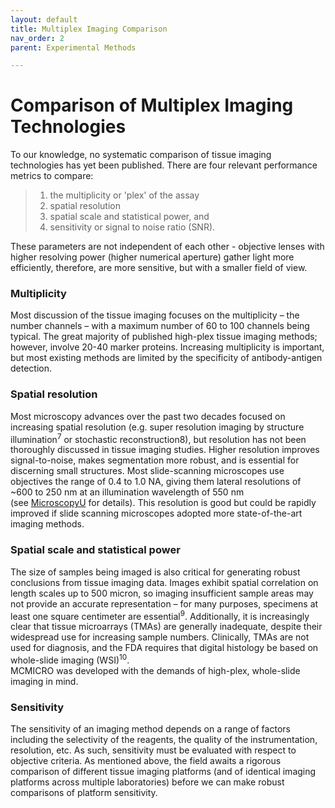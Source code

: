 ```yaml
---
layout: default
title: Multiplex Imaging Comparison
nav_order: 2
parent: Experimental Methods

---
```


# Comparison of Multiplex Imaging Technologies
To our knowledge, no systematic comparison of tissue imaging technologies has yet been published. There are four relevant performance metrics to compare: 
>1. the multiplicity or 'plex' of the assay  
>2. spatial resolution  
>3. spatial scale and statistical power, and   
>4. sensitivity or signal to noise ratio (SNR).

These parameters are not independent of each other - objective lenses with higher resolving power (higher numerical aperture) gather light more efficiently, therefore, are more sensitive, but with a smaller field of view.

### Multiplicity
Most discussion of the tissue imaging focuses on the multiplicity – the number channels – with a maximum number of 60 to 100 channels being typical. The great majority of published high-plex tissue imaging methods; however, involve 20-40 marker proteins. Increasing multiplicity is important, but most existing methods are limited by the specificity of antibody-antigen detection.

### Spatial resolution
Most microscopy advances over the past two decades focused on increasing spatial resolution (e.g. super resolution imaging by structure illumination<sup>7</sup> or stochastic reconstruction8), but resolution has not been thoroughly discussed in tissue imaging studies. Higher resolution improves signal-to-noise, makes segmentation more robust, and is essential for discerning small structures. Most slide-scanning microscopes use objectives the range of 0.4 to 1.0 NA, giving them lateral resolutions of ~600 to 250 nm at an illumination wavelength of 550 nm (see [MicroscopyU](https://www.microscopyu.com/microscopy-basics/resolution) for details). This resolution is good but could be rapidly improved if slide scanning microscopes adopted more state-of-the-art imaging methods.

### Spatial scale and statistical power
The size of samples being imaged is also critical for generating robust conclusions from tissue imaging data. Images exhibit spatial correlation on length scales up to 500 micron, so imaging insufficient sample areas may not provide an accurate representation – for many purposes, specimens at least one square centimeter are essential<sup>9</sup>. Additionally, it is increasingly clear that tissue microarrays (TMAs) are generally inadequate, despite their widespread use for increasing sample numbers. Clinically, TMAs are not used for diagnosis, and the FDA requires that digital histology be based on whole-slide imaging (WSI)<sup>10</sup>.  
MCMICRO was developed with the demands of high-plex, whole-slide imaging in mind.
           
### Sensitivity
The sensitivity of an imaging method depends on a range of factors including the selectivity of the reagents, the quality of the instrumentation, resolution, etc. As such, sensitivity must be evaluated with respect to objective criteria. As mentioned above, the field awaits a rigorous comparison of different tissue imaging platforms (and of identical imaging platforms across multiple laboratories) before we can make robust comparisons of platform sensitivity.